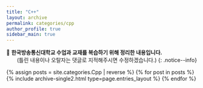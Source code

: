 ```yaml
---
title: "C++"
layout: archive
permalink: categories/cpp
author_profile: true
sidebar_main: true
---
```


📝 **한국방송통신대학교 수업과 교재를 복습하기 위해 정리한 내용입니다.**
<br>
　　(틀린 내용이나 오탈자는 댓글로 지적해주시면 수정하겠습니다.)
{: .notice--info}

{% assign posts = site.categories.Cpp | reverse %}
{% for post in posts %} {% include archive-single2.html type=page.entries_layout %} {% endfor %}